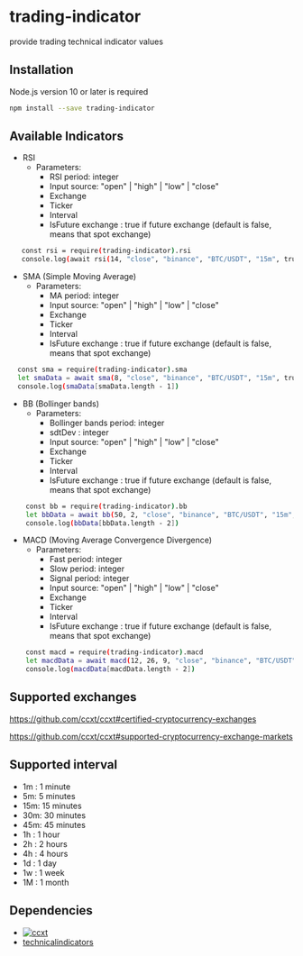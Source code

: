 # trading-indicator

provide trading technical indicator values


## Installation
Node.js version 10 or later is required
```bash
npm install --save trading-indicator
```

## Available Indicators
  - RSI
    - Parameters:
      - RSI period: integer
      - Input source: "open" |  "high" | "low" | "close"
      - Exchange
      - Ticker
      - Interval
      - IsFuture exchange : true if future exchange (default is false, means that spot exchange)
    
  ```bash
     const rsi = require(trading-indicator).rsi
     console.log(await rsi(14, "close", "binance", "BTC/USDT", "15m", true))
   ```

  - SMA (Simple Moving Average)
    - Parameters:
      - MA period: integer
      - Input source: "open" |  "high" | "low" | "close"
      - Exchange
      - Ticker
      - Interval
      - IsFuture exchange : true if future exchange (default is false, means that spot exchange)
  ```bash
    const sma = require(trading-indicator).sma
    let smaData = await sma(8, "close", "binance", "BTC/USDT", "15m", true)
    console.log(smaData[smaData.length - 1])
  ```
  - BB (Bollinger bands)
    - Parameters:
      - Bollinger bands period: integer
      - sdtDev : integer
      - Input source: "open" |  "high" | "low" | "close"
      - Exchange
      - Ticker
      - Interval
      - IsFuture exchange : true if future exchange (default is false, means that spot exchange)
  ```bash
      const bb = require(trading-indicator).bb
      let bbData = await bb(50, 2, "close", "binance", "BTC/USDT", "15m", true)
      console.log(bbData[bbData.length - 2])
  ```
  - MACD (Moving Average Convergence Divergence)
    - Parameters:
      - Fast period: integer
      - Slow period: integer
      - Signal period: integer
      - Input source: "open" |  "high" | "low" | "close"
      - Exchange
      - Ticker
      - Interval
      - IsFuture exchange : true if future exchange (default is false, means that spot exchange)
  ```bash
      const macd = require(trading-indicator).macd
      let macdData = await macd(12, 26, 9, "close", "binance", "BTC/USDT", "15m", true)
      console.log(macdData[macdData.length - 2])
  ```
  
  ## Supported exchanges
  
  https://github.com/ccxt/ccxt#certified-cryptocurrency-exchanges
  
  https://github.com/ccxt/ccxt#supported-cryptocurrency-exchange-markets
  
  ## Supported interval
   - 1m : 1 minute
   - 5m: 5 minutes
   - 15m: 15 minutes
   - 30m: 30 minutes
   - 45m: 45 minutes
   - 1h : 1 hour
   - 2h : 2 hours
   - 4h : 4 hours
   - 1d : 1 day
   - 1w : 1 week
   - 1M : 1 month

## Dependencies
- [![ccxt](https://camo.githubusercontent.com/509b94aa541a5c3b461d1a84469f4b3d4112af57/68747470733a2f2f696d672e736869656c64732e696f2f62616467652f434358542d6365727469666965642d677265656e2e7376673f73616e6974697a653d74727565)](https://github.com/ccxt/ccxt)
- [technicalindicators](https://github.com/anandanand84/technicalindicators)
